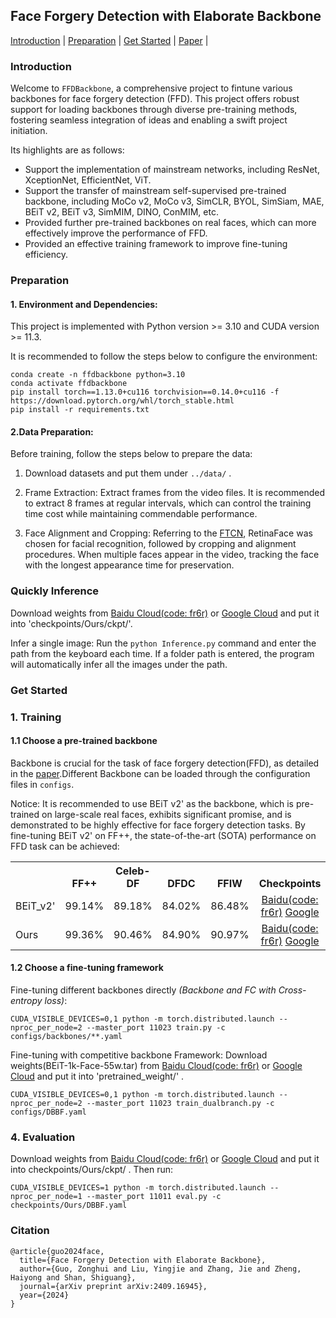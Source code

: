 ## Face Forgery Detection with Elaborate Backbone

[Introduction](#introduction) |
[Preparation](#Preparation) |
[Get Started](#get-started) |
[Paper](https://arxiv.org/abs/2409.16945) |

### Introduction

Welcome to `FFDBackbone`, a comprehensive project to fintune various backbones for face forgery detection (FFD). This project offers robust support for loading backbones through diverse pre-training methods, fostering seamless integration of ideas and enabling a swift project initiation.

Its highlights are as follows:
-  Support the implementation of mainstream networks, including ResNet, XceptionNet, EfficientNet, ViT.
-  Support the transfer of mainstream self-supervised pre-trained backbone, including MoCo v2, MoCo v3, SimCLR, BYOL, SimSiam, MAE, BEiT v2, BEiT v3, SimMIM, DINO, ConMIM, etc.
-  Provided further pre-trained backbones on real faces, which can more effectively improve the performance of FFD.
-  Provided an effective training framework to improve fine-tuning efficiency. 

### Preparation

#### 1. Environment and Dependencies:

This project is implemented with Python version >= 3.10 and CUDA version >= 11.3.

It is recommended to follow the steps below to configure the environment:
```
conda create -n ffdbackbone python=3.10
conda activate ffdbackbone
pip install torch==1.13.0+cu116 torchvision==0.14.0+cu116 -f https://download.pytorch.org/whl/torch_stable.html
pip install -r requirements.txt
```

#### 2.Data Preparation:

Before training, follow the steps below to prepare the data:
1. Download datasets and put them under  `../data/` .
   
2. Frame Extraction: Extract frames from the video files. It is recommended to extract 8 frames at regular intervals, which can control the training time cost while maintaining commendable performance.
   
3. Face Alignment and Cropping: Referring to the [FTCN](https://github.com/yinglinzheng/FTCN), RetinaFace was chosen for facial recognition, followed by cropping and alignment procedures. When multiple faces appear in the video, tracking the face with the longest appearance time for preservation.

### Quickly Inference

Download weights from [Baidu Cloud(code: fr6r)](https://pan.baidu.com/s/1EOgJeE4Gb4TAaxvSkhK4lw) or [Google Cloud](https://drive.google.com/drive/folders/1jFIpb4TftJiL82h69c3Roqy8uIzGQP4G?usp=sharing)  and put it into 'checkpoints/Ours/ckpt/'.

Infer a single image: Run the ```python Inference.py``` command and enter the path from the keyboard each time. If a folder path is entered, the program will automatically infer all the images under the path.

### Get Started

### 1.  Training

#### 1.1 Choose a pre-trained backbone

Backbone is crucial for the task of face forgery detection(FFD), as detailed in the [paper](https://arxiv.org/abs/2409.16945).Different Backbone can be loaded through the configuration files in `configs`.

Notice: It is recommended to use BEiT v2' as the backbone, which is pre-trained on large-scale real faces, exhibits significant promise, and is demonstrated to be highly effective for face forgery detection tasks. By fine-tuning BEiT v2' on FF++, the state-of-the-art (SOTA) performance on FFD task can be achieved:

<table><tbody>
<!-- START TABLE -->
<!-- TABLE HEADER -->
<th valign="bottom"></th>
<th valign="bottom">FF++</th>
<th valign="bottom">Celeb-DF</th>
<th valign="bottom">DFDC</th>
<th valign="bottom">FFIW</th>
<th valign="bottom">Checkpoints</th>

<!-- TABLE BODY -->
<tr><td align="left">BEiT_v2'</td>
<td align="center">99.14%</td>
<td align="center">89.18%</td>
<td align="center">84.02%</td>
<td align="center">86.48%</td>
<td align="center"><a href="https://pan.baidu.com/s/1EOgJeE4Gb4TAaxvSkhK4lw">Baidu(code: fr6r)</a>   <a href="https://drive.google.com/drive/folders/1jFIpb4TftJiL82h69c3Roqy8uIzGQP4G?usp=sharing">Google</a></td>
<tr><td align="left">Ours</td>
<td align="center">99.36%</td>
<td align="center">90.46%</td>
<td align="center">84.90%</td>
<td align="center">90.97%</td>
<td align="center"><a href="https://pan.baidu.com/s/1EOgJeE4Gb4TAaxvSkhK4lw">Baidu(code: fr6r)</a>   <a href="https://drive.google.com/drive/folders/1jFIpb4TftJiL82h69c3Roqy8uIzGQP4G?usp=sharing">Google</a></td>
</tbody></table>

#### 1.2 Choose a fine-tuning framework


Fine-tuning different backbones directly *(Backbone and FC with Cross-entropy loss)*:
```
CUDA_VISIBLE_DEVICES=0,1 python -m torch.distributed.launch --nproc_per_node=2 --master_port 11023 train.py -c configs/backbones/**.yaml
```

Fine-tuning with competitive backbone Framework:
Download weights(BEiT-1k-Face-55w.tar) from [Baidu Cloud(code: fr6r)](https://pan.baidu.com/s/1EOgJeE4Gb4TAaxvSkhK4lw) or [Google Cloud](https://drive.google.com/drive/folders/1jFIpb4TftJiL82h69c3Roqy8uIzGQP4G?usp=sharing) and put it into 'pretrained_weight/' . 

```
CUDA_VISIBLE_DEVICES=0,1 python -m torch.distributed.launch --nproc_per_node=2 --master_port 11023 train_dualbranch.py -c configs/DBBF.yaml
```
### 4. Evaluation

Download weights from [Baidu Cloud(code: fr6r)](https://pan.baidu.com/s/1EOgJeE4Gb4TAaxvSkhK4lw) or [Google Cloud](https://drive.google.com/drive/folders/1jFIpb4TftJiL82h69c3Roqy8uIzGQP4G?usp=sharing) and put it into checkpoints/Ours/ckpt/ . Then run:

```
CUDA_VISIBLE_DEVICES=1 python -m torch.distributed.launch --nproc_per_node=1 --master_port 11011 eval.py -c checkpoints/Ours/DBBF.yaml
```

### Citation

```
@article{guo2024face,
  title={Face Forgery Detection with Elaborate Backbone},
  author={Guo, Zonghui and Liu, Yingjie and Zhang, Jie and Zheng, Haiyong and Shan, Shiguang},
  journal={arXiv preprint arXiv:2409.16945},
  year={2024}
}
```
